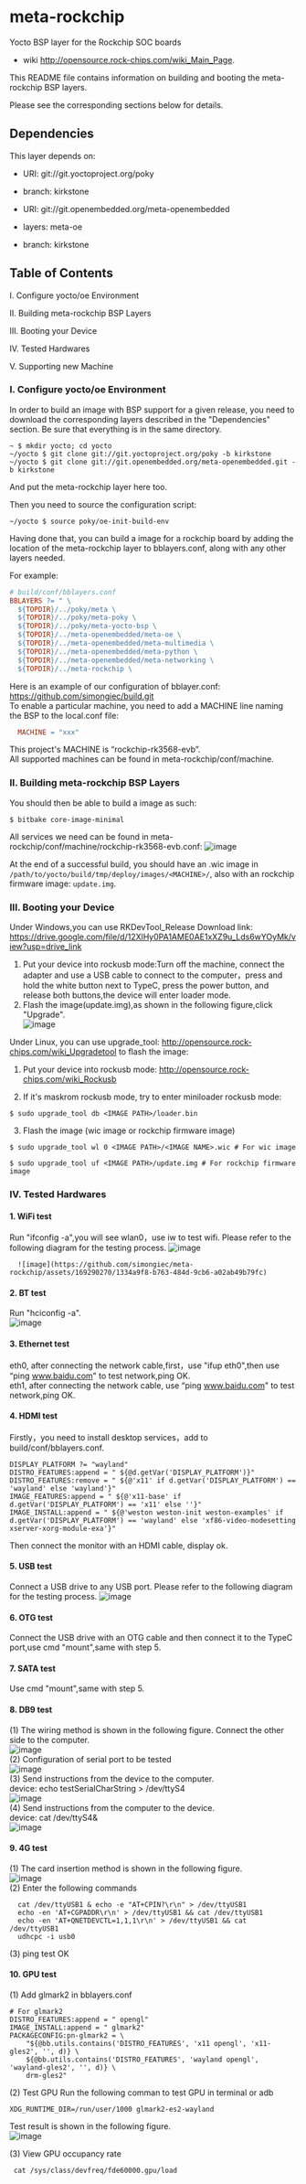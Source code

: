 # meta-rockchip

Yocto BSP layer for the Rockchip SOC boards
  - wiki <http://opensource.rock-chips.com/wiki_Main_Page>.

This README file contains information on building and booting the meta-rockchip BSP layers.

Please see the corresponding sections below for details.

## Dependencies

This layer depends on:

* URI: git://git.yoctoproject.org/poky
* branch: kirkstone

* URI: git://git.openembedded.org/meta-openembedded
* layers: meta-oe
* branch: kirkstone

## Table of Contents

I. Configure yocto/oe Environment

II. Building meta-rockchip BSP Layers

III. Booting your Device

IV. Tested Hardwares

V. Supporting new Machine

### I. Configure yocto/oe Environment

In order to build an image with BSP support for a given release, you need to download the corresponding layers described in the "Dependencies" section. Be sure that everything is in the same directory.

```shell
~ $ mkdir yocto; cd yocto
~/yocto $ git clone git://git.yoctoproject.org/poky -b kirkstone
~/yocto $ git clone git://git.openembedded.org/meta-openembedded.git -b kirkstone
```

And put the meta-rockchip layer here too.

Then you need to source the configuration script:

```shell
~/yocto $ source poky/oe-init-build-env
```

Having done that, you can build a image for a rockchip board by adding the location of the meta-rockchip layer to bblayers.conf, along with any other layers needed.

For example:

```makefile
# build/conf/bblayers.conf
BBLAYERS ?= " \
  ${TOPDIR}/../poky/meta \
  ${TOPDIR}/../poky/meta-poky \
  ${TOPDIR}/../poky/meta-yocto-bsp \
  ${TOPDIR}/../meta-openembedded/meta-oe \
  ${TOPDIR}/../meta-openembedded/meta-multimedia \
  ${TOPDIR}/../meta-openembedded/meta-python \
  ${TOPDIR}/../meta-openembedded/meta-networking \
  ${TOPDIR}/../meta-rockchip \
```
Here is an example of our configuration of bblayer.conf: https://github.com/simongiec/build.git  
To enable a particular machine, you need to add a MACHINE line naming the BSP to the local.conf file:
```makefile
  MACHINE = "xxx"
```
This project's MACHINE is “rockchip-rk3568-evb”.  
All supported machines can be found in meta-rockchip/conf/machine.

### II. Building meta-rockchip BSP Layers

You should then be able to build a image as such:

```shell
$ bitbake core-image-minimal
```
All services we need can be found in meta-rockchip/conf/machine/rockchip-rk3568-evb.conf:
![image](https://github.com/simongiec/meta-rockchip/assets/169290270/32441d65-1441-4655-81a2-292aaf96b8e8)

At the end of a successful build, you should have an .wic image in `/path/to/yocto/build/tmp/deploy/images/<MACHINE>/`, also with an rockchip firmware image: `update.img`.

### III. Booting your Device
Under Windows,you can use RKDevTool_Release
Download link: https://drive.google.com/file/d/12XlHy0PA1AME0AE1xXZ9u_Lds6wYOyMk/view?usp=drive_link  
1. Put your device into rockusb mode:Turn off the machine, connect the adapter and use a USB cable to connect to the computer，press and hold the white button next to TypeC, press the power button, and release both buttons,the device will enter loader mode.  
2. Flash the image(update.img),as shown in the following figure,click "Upgrade".  
   ![image](https://github.com/simongiec/meta-rockchip/assets/169290270/7b472c4a-6db7-4f70-93c0-bac38daacc07)

   
Under Linux, you can use upgrade_tool: <http://opensource.rock-chips.com/wiki_Upgradetool> to flash the image:

1. Put your device into rockusb mode: <http://opensource.rock-chips.com/wiki_Rockusb>

2. If it's maskrom rockusb mode, try to enter miniloader rockusb mode:

```shell
$ sudo upgrade_tool db <IMAGE PATH>/loader.bin
```

3. Flash the image (wic image or rockchip firmware image)

```shell
$ sudo upgrade_tool wl 0 <IMAGE PATH>/<IMAGE NAME>.wic # For wic image
```

```shell
$ sudo upgrade_tool uf <IMAGE PATH>/update.img # For rockchip firmware image
```

### IV. Tested Hardwares

#### 1. WiFi test
   Run "ifconfig -a",you will see wlan0，use iw to test wifi. Please refer to the following diagram for the testing process.
 ![image](https://github.com/simongiec/meta-rockchip/assets/169290270/9399e5b0-f0bd-4e96-956e-7c94a81bb028)

      ![image](https://github.com/simongiec/meta-rockchip/assets/169290270/1334a9f8-b763-484d-9cb6-a02ab49b79fc)

####  2. BT test
   Run "hciconfig -a".  
   ![image](https://github.com/simongiec/meta-rockchip/assets/169290270/8d3879c5-1727-41fe-a0db-fe5bc233c99c)

#### 3. Ethernet test  
   eth0, after connecting the network cable,first，use "ifup eth0",then use “ping www.baidu.com" to test network,ping OK.  
   eth1, after connecting the network cable, use “ping www.baidu.com" to test network,ping OK.  
#### 4. HDMI test
   Firstly，you need to install desktop services，add to build/conf/bblayers.conf.
   ```shell
   DISPLAY_PLATFORM ?= "wayland"
   DISTRO_FEATURES:append = " ${@d.getVar('DISPLAY_PLATFORM')}"
   DISTRO_FEATURES:remove = " ${@'x11' if d.getVar('DISPLAY_PLATFORM') == 'wayland' else 'wayland'}"
   IMAGE_FEATURES:append = " ${@'x11-base' if d.getVar('DISPLAY_PLATFORM') == 'x11' else ''}"
   IMAGE_INSTALL:append = " ${@'weston weston-init weston-examples' if d.getVar('DISPLAY_PLATFORM') == 'wayland' else 'xf86-video-modesetting xserver-xorg-module-exa'}"
   ```
   Then connect the monitor with an HDMI cable, display ok.
#### 5. USB test
   Connect a USB drive to any USB port. Please refer to the following diagram for the testing process.
   ![image](https://github.com/simongiec/meta-rockchip/assets/169290270/cd2f7e1c-dc2d-4f94-8265-85d2da9e5207)
#### 6. OTG test
   Connect the USB drive with an OTG cable and then connect it to the TypeC port,use cmd "mount",same with step 5.
#### 7. SATA test
   Use cmd "mount",same with step 5.
#### 8. DB9 test  
   (1) The wiring method is shown in the following figure. Connect the other side to the computer.   
   ![image](https://github.com/simongiec/meta-rockchip/assets/169290270/5af714cb-4a3e-41dd-920e-86ae9bf3fd95)  
   (2) Configuration of serial port to be tested  
   ![image](https://github.com/simongiec/meta-rockchip/assets/169290270/a0fd15a9-ad47-4af7-8cad-f8445924050a)  
   (3) Send instructions from the device to the computer.  
   device: echo testSerialCharString > /dev/ttyS4  
   ![image](https://github.com/simongiec/meta-rockchip/assets/169290270/7d060d17-b90e-4601-9d09-21e7e5c04392)  
   (4) Send instructions from the computer to the device.  
   device: cat /dev/ttyS4&  
   ![image](https://github.com/simongiec/meta-rockchip/assets/169290270/057c640c-20fe-43bc-bc44-5696a2e36eb3)  
#### 9. 4G test  
(1) The card insertion method is shown in the following figure.  
    ![image](https://github.com/simongiec/meta-rockchip/assets/169290270/3fdb6f45-b96a-4a33-81d1-fef150790f29)  
(2) Enter the following commands  
  ```shell
    cat /dev/ttyUSB1 & echo -e "AT+CPIN?\r\n" > /dev/ttyUSB1   
    echo -en 'AT+CGPADDR\r\n' > /dev/ttyUSB1 && cat /dev/ttyUSB1   
    echo -en 'AT+QNETDEVCTL=1,1,1\r\n' > /dev/ttyUSB1 && cat /dev/ttyUSB1   
    udhcpc -i usb0  
  ```
(3) ping test OK  
   
#### 10. GPU test  
(1) Add glmark2 in bblayers.conf
  ```shell
  # For glmark2  
  DISTRO_FEATURES:append = " opengl"  
  IMAGE_INSTALL:append = " glmark2"  
  PACKAGECONFIG:pn-glmark2 = \  
	  "${@bb.utils.contains('DISTRO_FEATURES', 'x11 opengl', 'x11-gles2', '', d)} \  
	  ${@bb.utils.contains('DISTRO_FEATURES', 'wayland opengl', 'wayland-gles2', '', d)} \  
	  drm-gles2"
  ```
(2) Test GPU
Run the following comman to test GPU in terminal or adb 
 ```shell
XDG_RUNTIME_DIR=/run/user/1000 glmark2-es2-wayland  
```
Test result is shown in the following figure.   
![image](https://github.com/simongiec/meta-rockchip/assets/169290270/3d7cd93e-a045-41b8-b67e-df7d1a5f68b4)  

(3) View GPU occupancy rate 
```shell
 cat /sys/class/devfreq/fde60000.gpu/load
```




   

   




